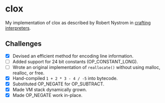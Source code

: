 # clox

My implementation of clox as described by Robert Nystrom in [crafting interpreters](https://craftinginterpreters.com/contents.html).

## Challenges
- [x] Devised an efficient method for encoding line information.
- [ ] Added support for 24 bit constants (OP_CONSTANT_LONG).
- [ ] Wrote an original implementation of `reallocate()` without using malloc, realloc, or free.
- [x] Hand-compiled `1 + 2 * 3 - 4 / -5` into bytecode.
- [x] Substituted OP_NEGATE for OP_SUBTRACT.
- [x] Made VM stack dynamically grown.
- [x] Made OP_NEGATE work in-place.